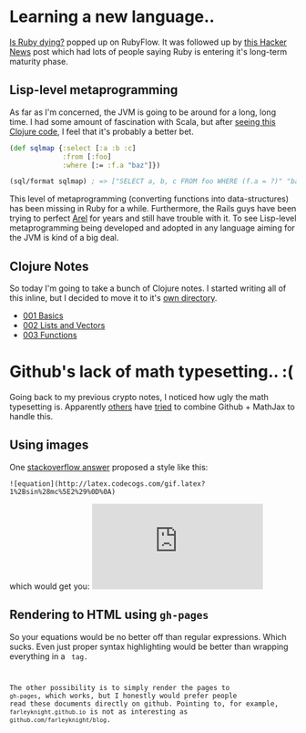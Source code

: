 # Learning a new language..

[Is Ruby dying?](http://jmoses.co/2013/12/21/is-ruby-dying.html) popped up on RubyFlow. It was followed up by [this Hacker News](https://news.ycombinator.com/item?id=6959355) post which had lots of people saying Ruby is entering it's long-term maturity phase. 

## Lisp-level metaprogramming

As far as I'm concerned, the JVM is going to be around for a long, long time. I had some amount of fascination with Scala, but after [seeing this Clojure code](https://github.com/jkk/honeysql), I feel that it's probably a better bet.

```clojure
(def sqlmap {:select [:a :b :c]
             :from [:foo]
             :where [:= :f.a "baz"]})

(sql/format sqlmap) ; => ["SELECT a, b, c FROM foo WHERE (f.a = ?)" "baz"]
```

This level of metaprogramming (converting functions into data-structures) has been missing in Ruby for a while. Furthermore, the Rails guys have been trying to perfect [Arel](https://github.com/rails/arel) for years and still have trouble with it. To see Lisp-level metaprogramming being developed and adopted in any language aiming for the JVM is kind of a big deal.

## Clojure Notes

So today I'm going to take a bunch of Clojure notes. I started writing all of this inline, but I decided to move it to it's [own directory](http://github.com/farleyknight/blog/blob/master/clojure/).

* [001 Basics](http://github.com/farleyknight/blog/blob/master/clojure/001-basics.md)
* [002 Lists and Vectors](http://github.com/farleyknight/blog/blob/master/clojure/002-lasts_and_vectors.md)
* [003 Functions](http://github.com/farleyknight/blog/blobl/master/clojure/003-functions.md)

# Github's lack of math typesetting.. :(

Going back to my previous crypto notes, I noticed how ugly the math typesetting is. Apparently [others](https://github.com/gollum/gollum/issues/288) have [tried](http://stevencarlislewalker.wordpress.com/2012/12/17/typsetting-math-on-github/) to combine Github + MathJax to handle this.

## Using images

One [stackoverflow answer](http://stackoverflow.com/a/11256862/47535) proposed a style like this:

```
![equation](http://latex.codecogs.com/gif.latex?1%2Bsin%28mc%5E2%29%0D%0A)
```

which would get you: ![equation](http://latex.codecogs.com/gif.latex?1%2Bsin%28mc%5E2%29%0D%0A)

## Rendering to HTML using `gh-pages`

So your equations would be no better off than regular expressions. Which sucks. Even just proper syntax highlighting would be better than wrapping everything in a <code> tag.

The other possibility is to simply render the pages to `gh-pages`, which works, but I honestly would prefer people read these documents directly on github. Pointing to, for example, `farleyknight.github.io` is not as interesting as `github.com/farleyknight/blog`.

